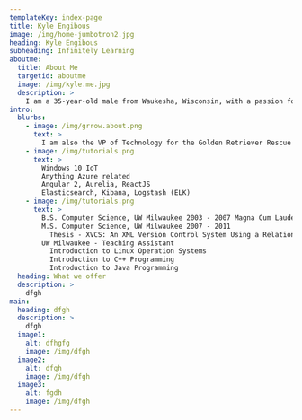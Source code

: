 ```yaml
---
templateKey: index-page
title: Kyle Engibous
image: /img/home-jumbotron2.jpg
heading: Kyle Engibous
subheading: Infinitely Learning
aboutme:
  title: About Me
  targetid: aboutme
  image: /img/kyle.me.jpg
  description: >
    I am a 35-year-old male from Waukesha, Wisconsin, with a passion for all things computer-related. I have been amazed with computers and technology since I was a little kid, and nothing about that has changed. By day, I am a server architect, spending most of my time administrating Windows servers. By night, I am a developer who dabbles in a variety of programming languages and technologies. Most of my time has ben spent doing .NET development. Currently, I have been working on Single Page Web Applications (SPAs), using Bootstrap, Angular JS, and ASP MVC WebAPI. I am also currently reading up on nodeJS and looking forward to potentially using it in future projects.
intro:
  blurbs:
    - image: /img/grrow.about.png
      text: >
        I am also the VP of Technology for the Golden Retriever Rescue of Wisconsin (GRRoW). I manage their website (hosted by Squarespace), google drive, facebook page and any other technology related things for the organization.
    - image: /img/tutorials.png
      text: >
        Windows 10 IoT      
        Anything Azure related
        Angular 2, Aurelia, ReactJS
        Elasticsearch, Kibana, Logstash (ELK)
    - image: /img/tutorials.png
      text: >
        B.S. Computer Science, UW Milwaukee 2003 - 2007 Magna Cum Laude
        M.S. Computer Science, UW Milwaukee 2007 - 2011
          Thesis - XVCS: An XML Version Control System Using a Relational Database
        UW Milwaukee - Teaching Assistant
          Introduction to Linux Operation Systems
          Introduction to C++ Programming
          Introduction to Java Programming
  heading: What we offer
  description: >
    dfgh
main:
  heading: dfgh
  description: >
    dfgh
  image1:
    alt: dfhgfg
    image: /img/dfgh
  image2:
    alt: dfgh
    image: /img/dfgh
  image3:
    alt: fgdh
    image: /img/dfgh
---
```

